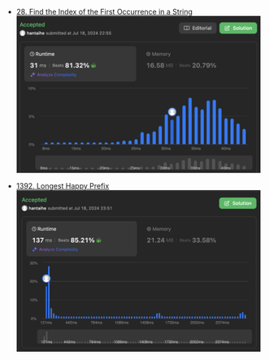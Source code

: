 - [28. Find the Index of the First Occurrence in a String](https://leetcode.com/problems/find-the-index-of-the-first-occurrence-in-a-string/description/)
![image](./images/sol1.png)


- [1392. Longest Happy Prefix](https://leetcode.com/problems/longest-happy-prefix/description/)
![image](./images/sol2.png)
